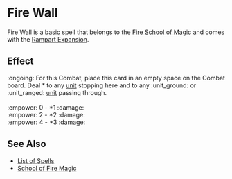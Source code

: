 # Fire Wall

Fire Wall is a basic spell that belongs to the [Fire School of Magic](school_of_fire_magic.md) and comes with the [Rampart Expansion](../content.md).


## Effect

:ongoing: For this Combat, place this card in an empty space on the Combat board. Deal \* to any [unit](../units.md) stopping here and to any :unit_ground: or :unit_ranged: [unit](../units.md) passing through.<br><br>:empower: 0 - \*1 :damage:<br>:empower: 2 - \*2 :damage:<br>:empower: 4 - \*3 :damage:


## See Also

- [List of Spells](../spells.md)
- [School of Fire Magic](school_of_fire_magic.md)
